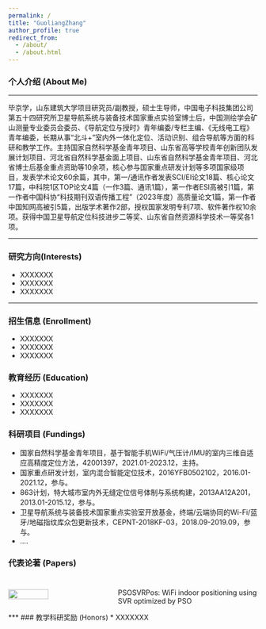 ```yaml
---
permalink: /
title: "GuoliangZhang"
author_profile: true
redirect_from: 
  - /about/
  - /about.html
---
```

### 个人介绍 (About Me)
***
毕京学，山东建筑大学项目研究员/副教授，硕士生导师，中国电子科技集团公司第五十四研究所卫星导航系统与装备技术国家重点实验室博士后，中国测绘学会矿山测量专业委员会委员、《导航定位与授时》青年编委/专栏主编、《无线电工程》青年编委，长期从事“北斗+”室内外一体化定位、活动识别、组合导航等方面的科研和教学工作。主持国家自然科学基金青年项目、山东省高等学校青年创新团队发展计划项目、河北省自然科学基金面上项目、山东省自然科学基金青年项目、河北省博士后基金重点资助等10余项，核心参与国家重点研发计划等多项国家级项目，发表学术论文60余篇，其中，第一/通讯作者发表SCI/EI论文18篇、核心论文17篇，中科院1区TOP论文4篇（一作3篇、通讯1篇），第一作者ESI高被引1篇，第一作者中国科协“科技期刊双语传播工程”（2023年度）高质量论文1篇，第一作者中国知网高被引5篇，出版学术著作2部，授权国家发明专利7项、软件著作权10余项。获得中国卫星导航定位科技进步二等奖、山东省自然资源科学技术一等奖各1项。
***
### 研究方向(Interests)
* XXXXXXX
* XXXXXXX
* XXXXXXX
***
###  招生信息 (Enrollment)
* XXXXXXX
* XXXXXXX
* XXXXXXX
### 教育经历 (Education)
* XXXXXXX
* XXXXXXX
* XXXXXXX
### 科研项目 (Fundings)
* 国家自然科学基金青年项目，基于智能手机WiFi/气压计/IMU的室内三维自适应高精度定位方法，42001397，2021.01-2023.12，主持。
* 国家重点研发计划，室内混合智能定位技术，2016YFB0502102，2016.01-2021.12，参与。
* 863计划，特大城市室内外无缝定位信号体制与系统构建，2013AA12A201，2013.01-2015.12，参与。
* 卫星导航系统与装备技术国家重点实验室开放基金，终端/云端协同的Wi-Fi/蓝牙/地磁指纹库众包更新技术，CEPNT-2018KF-03，2018.09-2019.09，参与。
* ....
 
### 代表论著 (Papers)
<div style="display: flex; gap: 20px; align-items: center;">
  <img src="image.png" style="width: 40%; max-width: 400px; height: auto;" />
  <div style="flex: 1;">
    <h3></h3>
    <p>PSOSVRPos: WiFi indoor positioning using SVR optimized by PSO</p>
  </div>
</div>
***
###  教学科研奖励 (Honors)
* XXXXXXX

